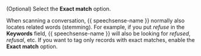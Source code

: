 (Optional) Select the **Exact match** option.

When scanning a conversation, {{ speechsense-name }} normally also locates related words (stemming). For example, if you put _refuse_ in the **Keywords** field, {{ speechsense-name }} will also be looking for _refused_, _refusal_, etc. If you want to tag only records with exact matches, enable the **Exact match** option.

